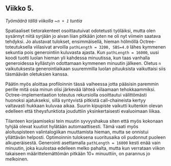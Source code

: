 Viikko 5.
---------
*Työmäärä tällä viikolla ~`n + 1` tuntia*

Spatiaaliset tietorakenteet osoittautuivat odotetusti työläiksi, mutta olen sysännyt niitä syrjään jo aivan liian pitkään joten ne oli nyt viimein saatava tehdyksi. Jo alustavat tulokset, ensimmäisellä, hieman hölmöllä Octree-toteutuksella viilasivat arvoilla `pathLength = 3200, SBS=4.0` lähes kymmenen sekuntia pois generointiin kuluvasta ajasta. Kun `pathLength = 16000`, uusi koodi tuotti luolan hieman yli kahdessa minuutissa, kun taas vanhalla generoidessa kyllästyin odottamaan kymmenen minuutin jälkeen. Oletus `n` vaikutuksesta generointiaikaan suuremmilla luolan pituuksista vaikuttaisi siis täsmäävän oletuksien kanssa.

Päätin myös aloittaa profiloinnin tässä vaiheessa jotta pääsisin paremmin perille mitä osia minun olisi järkevää lähteä viilaamaan tehokkaammiksi. Octree-implementaation toteutus rekursiolla osoittautui välittömästi huonoksi ajatukseksi, sillä syntyvistä pitkistä call-chaineista kertyy valtavasti hukkaan kuluvaa aikaa. Suurin kipupiste vaikutti kuitenkin olevan edelleen että tiheysfunktiota jouduttiin yksinkertaisesti evaluoimaan liikaa.

Tilanteen korjaamiseksi tein muutin syvyyshakua siten että myös kokonaan tyhjää olevat kuutiot hylätään automaattisesti. Tämä vaati myös aloituspisteen valintalogiikan muuttamista hieman, mutta se onnistui yllättävän helposti. Optimoinnin tuloksena suoritusaika oli pudonnut puoleen alkuperäisestä. Generointi asettamalla `pathLength = 16000` kesti enää vain minuutin, joka kuulostaa edelleen melko pahalta, mutta kun verrataan viikon takaiseen määrittelemättömän pitkään 10+ minuuttiin, on parannus jo melkoinen.
